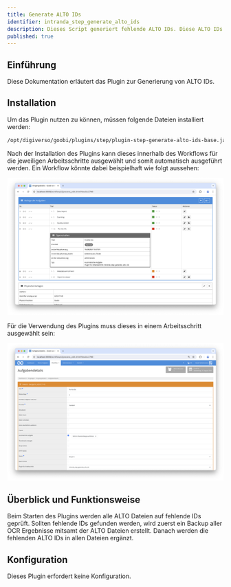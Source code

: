 ```yaml
---
title: Generate ALTO IDs
identifier: intranda_step_generate_alto_ids
description: Dieses Script generiert fehlende ALTO IDs. Diese ALTO IDs werden im ALTO Editor verwendet um korrekt speichern zu können. Einige externe OCR Tools generieren diese IDs nicht. Um diese fehlenden IDs zu generieren kann dieses Plugin verwendet werden.
published: true
---
```


## Einführung
Diese Dokumentation erläutert das Plugin zur Generierung von ALTO IDs.

## Installation
Um das Plugin nutzen zu können, müssen folgende Dateien installiert werden:

```bash
/opt/digiverso/goobi/plugins/step/plugin-step-generate-alto-ids-base.jar
```

Nach der Installation des Plugins kann dieses innerhalb des Workflows für die jeweiligen Arbeitsschritte ausgewählt und somit automatisch ausgeführt werden. Ein Workflow könnte dabei beispielhaft wie folgt aussehen:

![Beispielhafter Aufbau eines Workflows](screen1_de.png)

Für die Verwendung des Plugins muss dieses in einem Arbeitsschritt ausgewählt sein:

![Konfiguration des Arbeitsschritts für die Nutzung des Plugins](screen2_de.png)


## Überblick und Funktionsweise
Beim Starten des Plugins werden alle ALTO Dateien auf fehlende IDs geprüft.
Sollten fehlende IDs gefunden werden, wird zuerst ein Backup aller OCR Ergebnisse mitsamt der ALTO Dateien erstellt.
Danach werden die fehlenden ALTO IDs in allen Dateien ergänzt.


## Konfiguration
Dieses Plugin erfordert keine Konfiguration.
